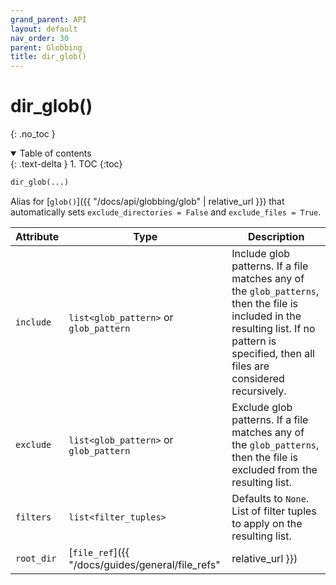 ```yaml
---
grand_parent: API
layout: default
nav_order: 30
parent: Globbing
title: dir_glob()
---
```


# dir_glob()
{: .no_toc }


<details open markdown="block">
  <summary>
    Table of contents
  </summary>
  {: .text-delta }
1. TOC
{:toc}
</details>




```python
dir_glob(...)
```

Alias for [`glob()`]({{ "/docs/api/globbing/glob" | relative_url }}) that automatically sets `exclude_directories = False` and  `exclude_files = True`.

| Attribute | Type | Description |
|-----------|------|-------------|
| `include` | `list<glob_pattern>` or `glob_pattern` | Include glob patterns. If a file matches any of the `glob_patterns`, then the file is included in the resulting list. If no pattern is specified, then all files are considered recursively. |
| `exclude` | `list<glob_pattern>` or `glob_pattern` | Exclude glob patterns. If a file matches any of the `glob_patterns`, then the file is excluded from the resulting list. |
| `filters` | `list<filter_tuples>` | Defaults to `None`. List of filter tuples to apply on the resulting list. |
| `root_dir` | [`file_ref`]({{ "/docs/guides/general/file_refs" | relative_url }}) | Defaults to the root directory of the current module. Use this attribute to change the start point of the glob search. |
